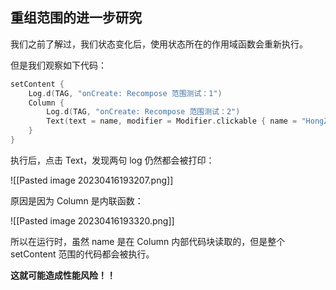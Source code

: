 ## 重组范围的进一步研究

我们之前了解过，我们状态变化后，使用状态所在的作用域函数会重新执行。

但是我们观察如下代码：

```kotlin
setContent {  
    Log.d(TAG, "onCreate: Recompose 范围测试：1")  
    Column {  
        Log.d(TAG, "onCreate: Recompose 范围测试：2")  
        Text(text = name, modifier = Modifier.clickable { name = "HongZheng" })  
    }  
}
```

执行后，点击 Text，发现两句 log 仍然都会被打印：

![[Pasted image 20230416193207.png]]

原因是因为 Column 是内联函数：

![[Pasted image 20230416193320.png]]

所以在运行时，虽然 name 是在 Column 内部代码块读取的，但是整个 setContent 范围的代码都会被执行。

**这就可能造成性能风险！！**